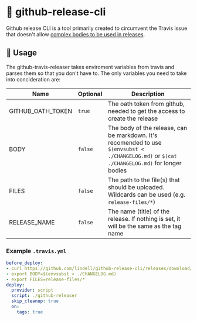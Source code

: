 # 🚢 github-release-cli

Github release CLI is a tool primarily created to circumvent the Travis issue that doesn't allow [complex bodies to be used in releases](https://github.com/travis-ci/dpl/issues/155).

🔧 Usage
----
The github-travis-releaser takes enviroment variables from travis and parses them so that you don't have to.
The only variables you need to take into concideration are:

| Name | Optional | Description |
|------|----------|-------------|
| GITHUB_OATH_TOKEN | `true` | The oath token from github, needed to get the access to create the release |
| BODY | `false` | The body of the release, can be markdown. It's recomended to use `$(envsubst < ./CHANGELOG.md)` or `$(cat ./CHANGELOG.md)` for longer bodies |
| FILES | `false` | The path to the file(s) that should be uploaded. Wildcards can be used (e.g. `release-files/*`) |
| RELEASE_NAME | `false` | The name (title) of the release. If nothing is set, it will be the same as the tag name |

### Example `.travis.yml`
```yaml
before_deploy:
- curl https://github.com/lindell/github-release-cli/releases/download/LATEST_RELEASE/github-releaser-travis -L --output github-releaser && chmod +x github-releaser
- export BODY=$(envsubst < ./CHANGELOG.md)
- export FILES=release-files/*
deploy:
  provider: script
  script: ./github-releaser
  skip_cleanup: true
  on:
    tags: true
```
